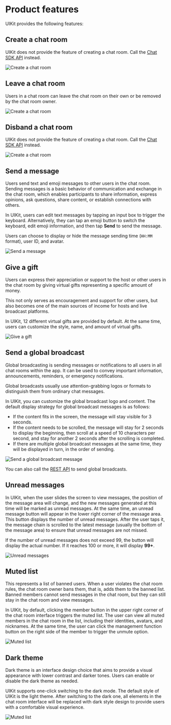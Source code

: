 # Product features

UIKit provides the following features: 

## Create a chat room

UIKit does not provide the feature of creating a chat room. Call the [Chat SDK API](https://docs.agora.io/en/agora-chat/restful-api/chatroom-management/manage-chatrooms#creating-a-chat-room) instead.

![Create a chat room](../assets/images/chatroom_create.png)

## Leave a chat room

Users in a chat room can leave the chat room on their own or be removed by the chat room owner.

![Create a chat room](../assets/images/chatroom_destroy.png)

## Disband a chat room

UIKit does not provide the feature of creating a chat room. Call the [Chat SDK API](https://docs.agora.io/en/agora-chat/restful-api/chatroom-management/manage-chatrooms#deleting-the-specified-chat-room) instead.

![Create a chat room](../assets/images/chatroom_destroy_2.png)

## Send a message

Users send text and emoji messages to other users in the chat room. Sending messages is a basic behavior of communication and exchange in the chat room, which enables participants to share information, express opinions, ask questions, share content, or establish connections with others.

In UIKit, users can edit text messages by tapping an input box to trigger the keyboard. Alternatively, they can tap an emoji button to switch the keyboard, edit emoji information, and then tap **Send** to send the message.

Users can choose to display or hide the message sending time (`HH:MM` format), user ID, and avatar.

![Send a message](../assets/images/barrage_send.png)

## Give a gift

Users can express their appreciation or support to the host or other users in the chat room by giving virtual gifts representing a specific amount of money.

This not only serves as encouragement and support for other users, but also becomes one of the main sources of income for hosts and live broadcast platforms.

In UIKit, 12 different virtual gifts are provided by default. At the same time, users can customize the style, name, and amount of virtual gifts.

![Give a gift](../assets/images/gift.png)

## Send a global broadcast

Global broadcasting is sending messages or notifications to all users in all chat rooms within the app. It can be used to convey important information, announcements, reminders, or emergency notifications.

Global broadcasts usually use attention-grabbing logos or formats to distinguish them from ordinary chat messages.

In UIKit, you can customize the global broadcast logo and content. The default display strategy for global broadcast messages is as follows:

- If the content fits in the screen, the message will stay visible for 3 seconds.
- If the content needs to be scrolled, the message will stay for 2 seconds to display the beginning, then scroll at a speed of 10 characters per second, and stay for another 2 seconds after the scrolling is completed.
- If there are multiple global broadcast messages at the same time, they will be displayed in turn, in the order of sending.

![Send a global broadcast message](../assets/images/global_broadcast.png)

You can also call the [REST API](https://docs.agora.io/en/agora-chat/restful-api/message-management#send-a-chat-room-message) to send global broadcasts.

## Unread messages

In UIKit, when the user slides the screen to view messages, the position of the message area will change, and the new messages generated at this time will be marked as unread messages. At the same time, an unread message button will appear in the lower right corner of the message area. This button displays the number of unread messages. After the user taps it, the message chain is scrolled to the latest message (usually the bottom of the message area) to ensure that unread messages are not missed.

If the number of unread messages does not exceed 99, the button will display the actual number. If it reaches 100 or more, it will display **99+**.

![Unread messages](../assets/images/message_unread.png)

## Muted list

This represents a list of banned users. When a user violates the chat room rules, the chat room owner bans them, that is, adds them to the banned list. Banned members cannot send messages in the chat room, but they can still stay in the chat room and view messages.

In UIKit, by default, clicking the member button in the upper right corner of the chat room interface triggers the muted list. The user can view all muted members in the chat room in the list, including their identities, avatars, and nicknames. At the same time, the user can click the management function button on the right side of the member to trigger the unmute option.

![Muted list](../assets/images/mute_list.png)

## Dark theme

Dark theme is an interface design choice that aims to provide a visual appearance with lower contrast and darker tones. Users can enable or disable the dark theme as needed.

UIKit supports one-click switching to the dark mode. The default style of UIKit is the light theme. After switching to the dark one, all elements in the chat room interface will be replaced with dark style design to provide users with a comfortable visual experience.

![Muted list](../assets/images/dark_mode.png)